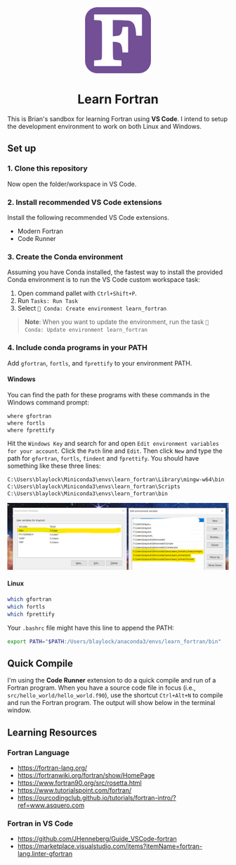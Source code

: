<div align=center>

<img src="./images/fortran_logo.png" width=150>

# Learn Fortran

</div>

This is Brian's sandbox for learning Fortran using **VS Code**. I intend to setup the development environment to work on both Linux and Windows.

## Set up

### 1. Clone this repository 
Now open the folder/workspace in VS Code.

### 2. Install recommended VS Code extensions

Install the following recommended VS Code extensions. 

- Modern Fortran 
- Code Runner

### 3. Create the Conda environment

Assuming you have Conda installed, the fastest way to install the provided Conda environment is to run the VS Code custom workspace task:

1. Open command pallet with `Ctrl+Shift+P`.
1. Run `Tasks: Run Task`
1. Select `🐍 Conda: Create environment learn_fortran`

> **Note**: When you want to update the environment, run the task `🥇 Conda: Update environment learn_fortran`

### 4. Include conda programs in your PATH

Add `gfortran`, `fortls`, and `fprettify` to your environment PATH.

#### Windows

You can find the path for these programs with these commands in the Windows command prompt:

```batch
where gfortran
where fortls
where fprettify
```

Hit the `Windows Key` and search for and open `Edit environment variables for your account`. Click the `Path` line and `Edit`. Then click `New` and type the path for `gfortran`, `fortls`, `findent` and `fprettify`. You should have something like these three lines:

```
C:\Users\blaylock\Miniconda3\envs\learn_fortran\Library\mingw-w64\bin
C:\Users\blaylock\Miniconda3\envs\learn_fortran\Scripts
C:\Users\blaylock\Miniconda3\envs\learn_fortran\bin
```
![](images/pc_environment.png)

#### Linux

```bash
which gfortran
which fortls
which fprettify
```

Your `.bashrc` file might have this line to append the PATH:

```bash
export PATH="$PATH:/Users/blaylock/anaconda3/envs/learn_fortran/bin"
```

## Quick Compile

I'm using the **Code Runner** extension to do a quick compile and run of a Fortran program. When you have a source code file in focus (i.e., `src/hello_world/hello_world.f90`), use the shortcut `Ctrl+Alt+N` to compile and run the Fortran program. The output will show below in the terminal window.

## Learning Resources

### Fortran Language

- https://fortran-lang.org/
- https://fortranwiki.org/fortran/show/HomePage
- https://www.fortran90.org/src/rosetta.html
- https://www.tutorialspoint.com/fortran/
- https://ourcodingclub.github.io/tutorials/fortran-intro/?ref=www.asquero.com

### Fortran in VS Code

- https://github.com/JHenneberg/Guide_VSCode-fortran
- https://marketplace.visualstudio.com/items?itemName=fortran-lang.linter-gfortran
